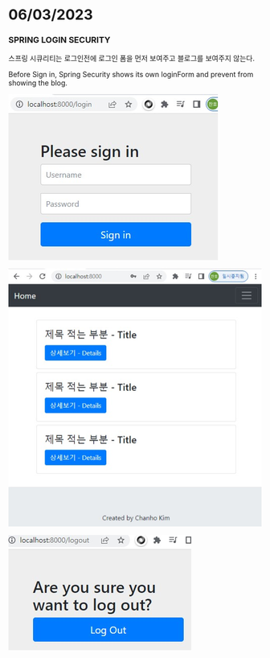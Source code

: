 # 06/03/2023

### SPRING LOGIN SECURITY

스프링 시큐리티는 로그인전에 로그인 폼을 먼저 보여주고 블로그를 보여주지 않는다.

Before Sign in, Spring Security shows its own loginForm and prevent from showing
the blog.


![image](./LoginSecurity.jpg)

![image](./LoginSecurity2.jpg)

![image](./LoginSecurity3.jpg)

